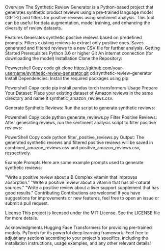 Overview
The Synthetic Review Generator is a Python-based project that generates synthetic product reviews using a pre-trained language model (GPT-2) and filters for positive reviews using sentiment analysis. This tool can be useful for data augmentation, model training, and enhancing the diversity of review datasets.

Features
Generates synthetic positive reviews based on predefined prompts.
Filters existing reviews to extract only positive ones.
Saves generated and filtered reviews to a new CSV file for further analysis.
Getting Started
Prerequisites
Python 3.6 or higher
Git
An internet connection (for downloading the model)
Installation
Clone the Repository:

Powwershell
Copy code
git clone https://github.com/your-username/synthetic-review-generator.git
cd synthetic-review-generator
Install Dependencies: Install the required packages using pip:

Powershell
Copy code
pip install pandas torch transformers
Usage
Prepare Your Dataset: Place your existing dataset of Amazon reviews in the same directory and name it synthetic_amazon_reviews.csv.

Generate Synthetic Reviews: Run the script to generate synthetic reviews:

Powershell
Copy code
python generate_reviews.py
Filter Positive Reviews: After generating reviews, run the sentiment analysis script to filter positive reviews:

PowerShell
Copy code
python filter_positive_reviews.py
Output: The generated synthetic reviews and filtered positive reviews will be saved in combined_amazon_reviews.csv and positive_amazon_reviews.csv, respectively.

Example Prompts
Here are some example prompts used to generate synthetic reviews:

"Write a positive review about a B Complex vitamin that improves absorption."
"Write a positive review about a vitamin that has all-natural sources."
"Write a positive review about a liver support supplement that has good results."
Contributing
Contributions are welcome! If you have suggestions for improvements or new features, feel free to open an issue or submit a pull request.

License
This project is licensed under the MIT License. See the LICENSE file for more details.

Acknowledgments
Hugging Face Transformers for providing pre-trained models.
PyTorch for its powerful deep learning framework.
Feel free to adjust any sections according to your project's specifics, including the installation instructions, usage examples, and any other relevant details!



